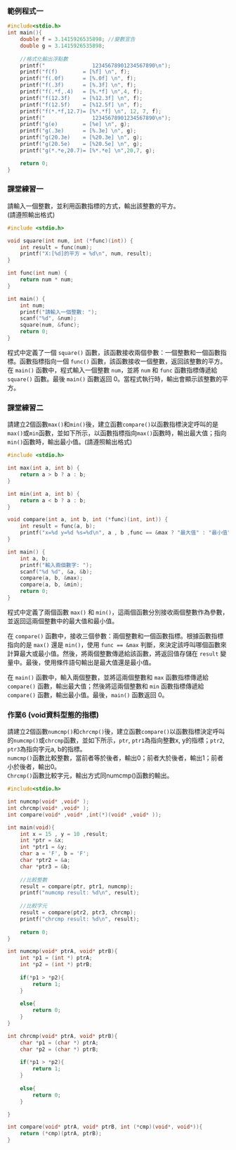 ### 範例程式一
```c
#include<stdio.h>
int main(){
	double f = 3.1415926535898; //變數宣告 
	double g = 3.1415926535898;
	
	//格式化輸出浮點數
	printf("               12345678901234567890\n");
	printf("f(f)        = [%f] \n", f);
	printf("f(.0f)      = [%.0f] \n", f);
	printf("f(.3f)      = [%.3f] \n", f);
	printf("f(.*f,.4)   = [%.*f] \n",4, f);
	printf("f(12.3f)    = [%12.3f] \n", f);
	printf("f(12.5f)    = [%12.5f] \n", f);
	printf("f(*.*f,12.7)= [%*.*f] \n", 12, 7, f); 
	printf("               12345678901234567890\n");
	printf("g(e)        = [%e] \n", g);
	printf("g(.3e)      = [%.3e] \n", g);
	printf("g(20.3e)    = [%20.3e] \n", g);
	printf("g(20.5e)    = [%20.5e] \n", g);
	printf("g(*.*e,20.7)= [%*.*e] \n",20,7, g);

	return 0;
} 
```

### 課堂練習一
請輸入一個整數，並利用函數指標的方式，輸出該整數的平方。  
(請遵照輸出格式)  
```c
#include <stdio.h>

void square(int num, int (*func)(int)) {
    int result = func(num);
    printf("X:[%d]的平方 = %d\n", num, result);
}

int func(int num) {
    return num * num;
}

int main() {
    int num;
    printf("請輸入一個整數: ");
    scanf("%d", &num);
    square(num, &func);
    return 0;
}
```
程式中定義了一個 `square()` 函數，該函數接收兩個參數：一個整數和一個函數指標。函數指標指向一個 `func()` 函數，該函數接收一個整數，返回該整數的平方。  
在 `main()` 函數中，程式輸入一個整數 `num`，並將 `num` 和 `func` 函數指標傳遞給 `square()` 函數。最後 `main()` 函數返回 0。當程式執行時，輸出會顯示該整數的平方。

### 課堂練習二
請建立2個函數`max()`和`min()`後，建立函數`compare()`以函數指標決定呼叫的是`max()`或`min`函數，並如下所示，以函數指標指向`max()`函數時，輸出最大值；指向`min()`函數時，輸出最小值。(請遵照輸出格式)  
```c
#include <stdio.h>

int max(int a, int b) {
    return a > b ? a : b;  
}

int min(int a, int b) {
    return a < b ? a : b;
}

void compare(int a, int b, int (*func)(int, int)) {
    int result = func(a, b);
    printf("x=%d y=%d %s=%d\n", a , b ,func == &max ? "最大值" : "最小值", result);
}

int main() {
    int a, b;
    printf("輸入兩個數字: ");
    scanf("%d %d", &a, &b);
    compare(a, b, &max);
    compare(a, b, &min);
    return 0;
}
```
程式中定義了兩個函數 `max()` 和 `min()`，這兩個函數分別接收兩個整數作為參數，並返回這兩個整數中的最大值和最小值。

在 `compare()` 函數中，接收三個參數：兩個整數和一個函數指標。根據函數指標指向的是 `max()` 還是 `min()`，使用 `func == &max` 判斷，來決定該呼叫哪個函數來計算最大或最小值。然後，將兩個整數傳遞給該函數，將返回值存儲在 `result` 變量中。最後，使用條件語句輸出是最大值還是最小值。

在 `main()` 函數中，輸入兩個整數，並將這兩個整數和 `max` 函數指標傳遞給 `compare()` 函數，輸出最大值；然後將這兩個整數和 `min` 函數指標傳遞給 `compare()` 函數，輸出最小值。最後，`main()` 函數返回 0。


### 作業6 (void資料型態的指標)
請建立2個函數`numcmp()`和`chrcmp()`後，建立函數`compare()`以函數指標決定呼叫的`numcmp()`或`chrcmp`函數，並如下所示，`ptr`, `ptr1`為指向整數x, y的指標；`ptr2`, `ptr3`為指向字元a, b的指標。  
`numcmp()`函數比較整數，當前者等於後者，輸出0；前者大於後者，輸出1；前者小於後者，輸出0。  
`Chrcmp()`函數比較字元，輸出方式同numcmp()函數的輸出。  

```c
#include<stdio.h>

int numcmp(void* ,void* );
int chrcmp(void* ,void* );
int compare(void* ,void* ,int(*)(void* ,void* ));

int main(void){
    int x = 15 , y = 10 ,result;
    int *ptr = &x;
    int *ptr1 = &y;
    char a = 'F', b = 'F';
    char *ptr2 = &a;
    char *ptr3 = &b;
    
    //比較整數
    result = compare(ptr, ptr1, numcmp);
    printf("numcmp result: %d\n", result);
    
    //比較字元
    result = compare(ptr2, ptr3, chrcmp);
    printf("chrcmp result: %d\n", result);
    
    return 0;
}

int numcmp(void* ptrA, void* ptrB){
    int *p1 = (int *) ptrA;
    int *p2 = (int *) ptrB;
    
    if(*p1 > *p2){
        return 1;
    }
    
    else{
        return 0;
    }
}

int chrcmp(void* ptrA, void* ptrB){
    char *p1 = (char *) ptrA;
    char *p2 = (char *) ptrB;
    
    if(*p1 > *p2){
        return 1;
    }
    
    else{
        return 0;
    }

}

int compare(void* ptrA, void* ptrB, int (*cmp)(void*, void*)){
    return (*cmp)(ptrA, ptrB);
}

```
